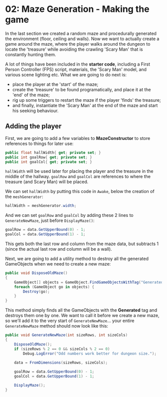 # 02: Maze Generation - Making the game

In the last section we created a random maze and procedurally generated the environment (floor, ceiling and walls). Now we want to actually create a game around the maze, where the player walks around the dungeon to locate the 'treasure' while avoiding the crawling 'Scary Man' that is constantly hunting them.

A lot of things have been included in the **starter code**, including a First Person Controller (FPS) script, materials, the 'Scary Man' model, and various scene lighting etc. What we are going to do next is:

- place the player at the 'start' of the maze;
- create the 'treasure' to be found programatically, and place it at the 'end' of the maze;
- rig up some triggers to restart the maze if the player 'finds' the treasure;
- and finally, instantiate the 'Scary Man' at the end of the maze and start his seeking behaviour.

## Adding the player

First, we are going to add a few variables to **MazeConstructor** to store references to things for later use:

```csharp
public float hallWidth{ get; private set; }
public int goalRow{ get; private set; }
public int goalCol{ get; private set; }
```

`hallWidth` will be used later for placing the player and the treasure in the middle of the hallway. `goalRow` and `goalCol` are references to where the treasure (and Scary Man) will be placed. 

We can set `hallWidth` by putting this code in `Awake`, below the creation of the `meshGenerator`:

```csharp
hallWidth = meshGenerator.width;
```

And we can set `goalRow` and `goalCol` by adding these 2 lines to `GenerateNewMaze`, just before `DisplayMaze()`:

```csharp
goalRow = data.GetUpperBound(0) - 1;
goalCol = data.GetUpperBound(1) - 1;
```

This gets both the last row and column from the maze data, but subtracts 1 (since the actual last row and column will be a wall).

Next, we are going to add a utility method to destroy all the generated GameObjects when we need to create a new maze:

```csharp
public void DisposeOldMaze()
{
    GameObject[] objects = GameObject.FindGameObjectsWithTag("Generated");
    foreach (GameObject go in objects) {
        Destroy(go);
    }
}
```

This method simply finds all the GameObjects with the **Generated** tag and destroys them one by one. We want to call it before we create a new maze, so we'll add it to the very start of `GenerateNewMaze`... your entire `GenerateNewMaze` method should now look like this:

```csharp
public void GenerateNewMaze(int sizeRows, int sizeCols)
{        
    DisposeOldMaze();  
    if (sizeRows % 2 == 0 && sizeCols % 2 == 0)
        Debug.LogError("Odd numbers work better for dungeon size.");
        
    data = FromDimensions(sizeRows, sizeCols);

    goalRow = data.GetUpperBound(0) - 1;
    goalCol = data.GetUpperBound(1) - 1;                                    

    DisplayMaze();            
}  
```
